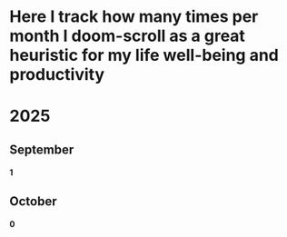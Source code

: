 # Here I track how many times per month I doom-scroll as a great heuristic for my life well-being and productivity

# 2025

## September

#### 1

## October

#### 0
